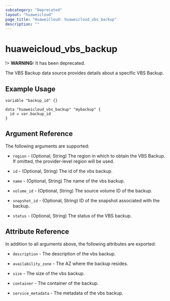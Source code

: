 ```yaml
---
subcategory: "Deprecated"
layout: "huaweicloud"
page_title: "HuaweiCloud: huaweicloud_vbs_backup"
description: ""
---
```


# huaweicloud\_vbs\_backup

!> **WARNING:** It has been deprecated.

The VBS Backup data source provides details about a specific VBS Backup.

## Example Usage

```hcl
variable "backup_id" {}

data "huaweicloud_vbs_backup" "mybackup" {
  id = var.backup_id
}
```

## Argument Reference

The following arguments are supported:

* `region` - (Optional, String) The region in which to obtain the VBS Backup. If omitted, the provider-level region will
  be used.

* `id` - (Optional, String) The id of the vbs backup.

* `name` - (Optional, String) The name of the vbs backup.

* `volume_id` - (Optional, String) The source volume ID of the backup.

* `snapshot_id` - (Optional, String) ID of the snapshot associated with the backup.

* `status` - (Optional, String) The status of the VBS backup.

## Attribute Reference

In addition to all arguments above, the following attributes are exported:

* `description` - The description of the vbs backup.

* `availability_zone` - The AZ where the backup resides.

* `size` - The size of the vbs backup.

* `container` - The container of the backup.

* `service_metadata` - The metadata of the vbs backup.
